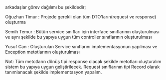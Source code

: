 arkadaşlar görev dağılımı bu şekildedir;

Oğuzhan Timur : Projede gerekli olan tüm DTO'ların(request ve response) oluşturma

Semih Temur : Bütün service sınıfları için interface sınıflarının oluşturulması ve aynı şekilde bu yapıya uygun tüm controller sınıflarının oluşturulması

Yusuf Can : Oluşturulan Service sınıflarını implementasyonun yapılması ve Exception metotlarının oluşturulması

Not: Tüm metotların dönüş tipi response olacak şekilde metotları oluşturalım sistem bu yapıya uygun geliştirilecek. 
      Request sınıflarının tipi Record olarak tanımlanacak şekilde implementasyon yapalım.
            
